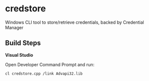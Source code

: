 # credstore
Windows CLI tool to store/retrieve credentials, backed by Credential Manager

## Build Steps

**Visual Studio**

Open Developer Command Prompt and run:

```
cl credstore.cpp /link Advapi32.lib
```
